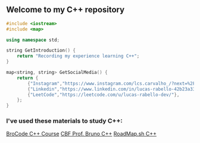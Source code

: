 ## Welcome to my C++ repository 
```cpp
#include <iostream>
#include <map>

using namespace std;

string GetIntroduction() {
    return "Recording my experience learning C++";
}

map<string, string> GetSocialMedia() {
    return {
        {"Instagram","https://www.instagram.com/lcs.carvalho_/?next=%2F"},
        {"Linkedin","https://www.linkedin.com/in/lucas-rabello-42b23a339"},
        {"LeetCode","https://leetcode.com/u/lucas-rabello-dev/"},
    };
}
```
### I've used these materials to study C++:
[BroCode C++ Course](https://www.youtube.com/watch?v=S3nx34WFXjI&list=PLZPZq0r_RZOMHoXIcxze_lP97j2Ase2on)
[CBF Prof. Bruno C++](https://www.youtube.com/watch?v=nUQKr-ey86Y&list=PLx4x_zx8csUjczg1qPHavU1vw1IkBcm40)
[RoadMap.sh C++](https://roadmap.sh/cpp)